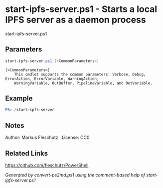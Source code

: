 # start-ipfs-server.ps1 - Starts a local IPFS server as a daemon process

start-ipfs-server.ps1

## Parameters
```powershell
start-ipfs-server.ps1 [<CommonParameters>]

```

```
[<CommonParameters>]
    This cmdlet supports the common parameters: Verbose, Debug, ErrorAction, ErrorVariable, WarningAction, 
    WarningVariable, OutBuffer, PipelineVariable, and OutVariable.
```

## Example
```powershell
PS>./start-ipfs-server
```


## Notes
Author: Markus Fleschutz · License: CC0

## Related Links
https://github.com/fleschutz/PowerShell

*Generated by convert-ps2md.ps1 using the comment-based help of start-ipfs-server.ps1*
